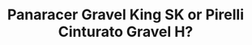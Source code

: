 ---
layout: community
category: community
title: "Panaracer Gravel King SK or Pirelli Cinturato Gravel H?"
description: "Looking to snag some new tubeless tires. I’m down between two different tires. What would be more durable? Panaracer gravel king sk or Pirelli cinturato gravel h?  If you use panaracer gravel king,"
isTopLevel: false
isSingleLevel: false
isArticle: false
datePublished: 2022-07-15 18:09:00 +0300
dateModified: 2022-07-15 18:09:00 +0300
published: false
---